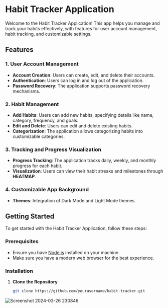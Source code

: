 # Habit Tracker Application

Welcome to the Habit Tracker Application! This app helps you manage and track your habits effectively, with features for user account management, habit tracking, and customizable settings.

## Features

### 1. User Account Management
- **Account Creation**: Users can create, edit, and delete their accounts.
- **Authentication**: Users can log in and log out of the application.
- **Password Recovery**: The application supports password recovery mechanisms.

### 2. Habit Management
- **Add Habits**: Users can add new habits, specifying details like name, category, frequency, and goals.
- **Edit and Delete**: Users can edit and delete existing habits.
- **Categorization**: The application allows categorizing habits into customizable categories.

### 3. Tracking and Progress Visualization
- **Progress Tracking**: The application tracks daily, weekly, and monthly progress for each habit.
- **Visualization**: Users can view their habit streaks and milestones through **HEATMAP**.

### 4. Customizable App Background
- **Themes**: Integration of Dark Mode and Light Mode themes.

## Getting Started

To get started with the Habit Tracker Application, follow these steps:

### Prerequisites
- Ensure you have [Node.js](https://nodejs.org/) installed on your machine.
- Make sure you have a modern web browser for the best experience.

### Installation

1. **Clone the Repository**
   ```bash
   git clone https://github.com/yourusername/habit-tracker.git

![Screenshot 2024-03-26 230846](https://github.com/user-attachments/assets/3eb4a0a6-e504-4bf4-8ad2-1c9f2625fdce)
